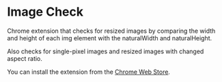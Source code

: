 # Image Check

Chrome extension that checks for resized images by comparing the width and height of each img element with the naturalWidth and naturalHeight.

Also checks for single-pixel images and resized images with changed aspect ratio.

You can install the extension from the [Chrome Web Store](https://chrome.google.com/webstore/detail/image-checker/bacnicogfgpigmmenfiplfiofpkocpii).
